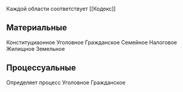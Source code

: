 Каждой области соответствует [[Кодекс]]
## Материальные
Конституциаонное
Уголовное
Гражданское
Семейное
Налоговое
Жилищное
Земельное
## Процессуальные
Определяет процесс
Уголовное
Гражданское